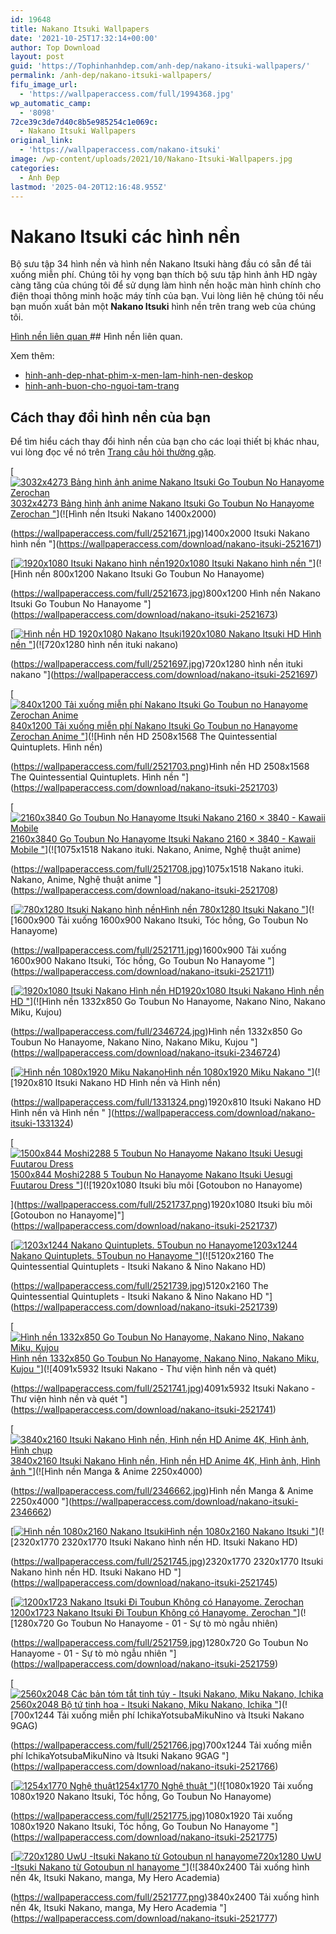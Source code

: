 ```yaml
---
id: 19648
title: Nakano Itsuki Wallpapers
date: '2021-10-25T17:32:14+00:00'
author: Top Download
layout: post
guid: 'https://Tophinhanhdep.com/anh-dep/nakano-itsuki-wallpapers/'
permalink: /anh-dep/nakano-itsuki-wallpapers/
fifu_image_url:
  - 'https://wallpaperaccess.com/full/1994368.jpg'
wp_automatic_camp:
  - '8098'
72ce39c3de7d40c8b5e985254c1e069c:
  - Nakano Itsuki Wallpapers
original_link:
  - 'https://wallpaperaccess.com/nakano-itsuki'
image: /wp-content/uploads/2021/10/Nakano-Itsuki-Wallpapers.jpg
categories:
  - Ảnh Đẹp
lastmod: '2025-04-20T12:16:48.955Z'
---
```

# Nakano Itsuki các hình nền

Bộ sưu tập 34 hình nền và hình nền Nakano Itsuki hàng đầu có sẵn để tải xuống miễn phí. Chúng tôi hy vọng bạn thích bộ sưu tập hình ảnh HD ngày càng tăng của chúng tôi để sử dụng làm hình nền hoặc màn hình chính cho điện thoại thông minh hoặc máy tính của bạn. Vui lòng liên hệ chúng tôi nếu bạn muốn xuất bản một **Nakano Itsuki** hình nền trên trang web của chúng tôi.

[Hình nền liên quan ](#related) ## Hình nền liên quan.

   
 Xem thêm:

   
- [hinh-anh-dep-nhat-phim-x-men-lam-hinh-nen-deskop](https://tophinhanhdep.com/anh-dep/hinh-anh-dep-nhat-phim-x-men-lam-hinh-nen-deskop/)
- [hinh-anh-buon-cho-nguoi-tam-trang](https://tophinhanhdep.com/hinh-anh-buon/hinh-anh-buon-cho-nguoi-tam-trang/)

## Cách thay đổi hình nền của bạn

Để tìm hiểu cách thay đổi hình nền của bạn cho các loại thiết bị khác nhau, vui lòng đọc về nó trên [Trang câu hỏi thường gặp](https://tophinhanhdep.com/faq/).

  
[[![3032x4273 Bảng hình ảnh anime Nakano Itsuki Go Toubun No Hanayome Zerochan](https://wallpaperaccess.com/full/1994368.jpg)3032x4273 Bảng hình ảnh anime Nakano Itsuki Go Toubun No Hanayome Zerochan "](https://wallpaperaccess.com/download/nakano-itsuki-1994368)](![Hình nền Itsuki Nakano 1400x2000)

(https://wallpaperaccess.com/full/2521671.jpg)1400x2000 Itsuki Nakano hình nền "](https://wallpaperaccess.com/download/nakano-itsuki-2521671)

[[![1920x1080 Itsuki Nakano hình nền](https://wallpaperaccess.com/full/2521672.jpg)1920x1080 Itsuki Nakano hình nền "](https://wallpaperaccess.com/download/nakano-itsuki-2521672)](![Hình nền 800x1200 Nakano Itsuki Go Toubun No Hanayome)

(https://wallpaperaccess.com/full/2521673.jpg)800x1200 Hình nền Nakano Itsuki Go Toubun No Hanayome "](https://wallpaperaccess.com/download/nakano-itsuki-2521673)

[[![Hình nền HD 1920x1080 Nakano Itsuki](https://wallpaperaccess.com/full/2521680.jpg)1920x1080 Nakano Itsuki HD Hình nền "](https://wallpaperaccess.com/download/nakano-itsuki-2521680)](![720x1280 hình nền ituki nakano)

(https://wallpaperaccess.com/full/2521697.jpg)720x1280 hình nền ituki nakano "](https://wallpaperaccess.com/download/nakano-itsuki-2521697)

[[![840x1200 Tải xuống miễn phí Nakano Itsuki Go Toubun no Hanayome Zerochan Anime](https://wallpaperaccess.com/full/2521700.jpg)840x1200 Tải xuống miễn phí Nakano Itsuki Go Toubun no Hanayome Zerochan Anime "](https://wallpaperaccess.com/download/nakano-itsuki-2521700)](![Hình nền HD 2508x1568 The Quintessential Quintuplets.  Hình nền)

(https://wallpaperaccess.com/full/2521703.png)Hình nền HD 2508x1568 The Quintessential Quintuplets. Hình nền "](https://wallpaperaccess.com/download/nakano-itsuki-2521703)

[[![2160x3840 Go Toubun No Hanayome Itsuki Nakano 2160 × 3840 - Kawaii Mobile](https://wallpaperaccess.com/full/2521705.jpg)2160x3840 Go Toubun No Hanayome Itsuki Nakano 2160 × 3840 - Kawaii Mobile "](https://wallpaperaccess.com/download/nakano-itsuki-2521705)](![1075x1518 Nakano ituki.  Nakano, Anime, Nghệ thuật anime)

(https://wallpaperaccess.com/full/2521708.jpg)1075x1518 Nakano ituki. Nakano, Anime, Nghệ thuật anime "](https://wallpaperaccess.com/download/nakano-itsuki-2521708)

[[![780x1280 Itsuki Nakano hình nền](https://wallpaperaccess.com/full/2521709.jpg)Hình nền 780x1280 Itsuki Nakano "](https://wallpaperaccess.com/download/nakano-itsuki-2521709)](![1600x900 Tải xuống 1600x900 Nakano Itsuki, Tóc hồng, Go Toubun No Hanayome)

(https://wallpaperaccess.com/full/2521711.jpg)1600x900 Tải xuống 1600x900 Nakano Itsuki, Tóc hồng, Go Toubun No Hanayome "](https://wallpaperaccess.com/download/nakano-itsuki-2521711)

[[![1920x1080 Itsuki Nakano Hình nền HD](https://wallpaperaccess.com/full/2521712.png)1920x1080 Itsuki Nakano Hình nền HD "](https://wallpaperaccess.com/download/nakano-itsuki-2521712)](![Hình nền 1332x850 Go Toubun No Hanayome, Nakano Nino, Nakano Miku, Kujou)

(https://wallpaperaccess.com/full/2346724.jpg)Hình nền 1332x850 Go Toubun No Hanayome, Nakano Nino, Nakano Miku, Kujou "](https://wallpaperaccess.com/download/nakano-itsuki-2346724)

[[![Hình nền 1080x1920 Miku Nakano](https://wallpaperaccess.com/full/1288751.png)Hình nền 1080x1920 Miku Nakano "](https://wallpaperaccess.com/download/nakano-itsuki-1288751)](![1920x810 Itsuki Nakano HD Hình nền và Hình nền)

(https://wallpaperaccess.com/full/1331324.png)1920x810 Itsuki Nakano HD Hình nền và Hình nền " ](https://wallpaperaccess.com/download/nakano-itsuki-1331324)

[[![1500x844 Moshi2288 5 Toubun No Hanayome Nakano Itsuki Uesugi Fuutarou Dress](https://wallpaperaccess.com/full/2521736.jpg)1500x844 Moshi2288 5 Toubun No Hanayome Nakano Itsuki Uesugi Fuutarou Dress "](https://wallpaperaccess.com/download/nakano-itsuki-2521736)](![1920x1080 Itsuki bĩu môi [Gotoubon no Hanayome)

](https://wallpaperaccess.com/full/2521737.png)1920x1080 Itsuki bĩu môi \[Gotoubon no Hanayome\]"](https://wallpaperaccess.com/download/nakano-itsuki-2521737)

[[![1203x1244 Nakano Quintuplets.  5Toubun no Hanayome](https://wallpaperaccess.com/full/1331536.jpg)1203x1244 Nakano Quintuplets. 5Toubun no Hanayome "](https://wallpaperaccess.com/download/nakano-itsuki-1331536)](![5120x2160 The Quintessential Quintuplets - Itsuki Nakano & Nino Nakano HD)

(https://wallpaperaccess.com/full/2521739.jpg)5120x2160 The Quintessential Quintuplets - Itsuki Nakano &amp; Nino Nakano HD "](https://wallpaperaccess.com/download/nakano-itsuki-2521739)

[[![Hình nền 1332x850 Go Toubun No Hanayome, Nakano Nino, Nakano Miku, Kujou](https://wallpaperaccess.com/full/1864631.jpg)Hình nền 1332x850 Go Toubun No Hanayome, Nakano Nino, Nakano Miku, Kujou "](https://wallpaperaccess.com/download/nakano-itsuki-1864631)](![4091x5932 Itsuki Nakano - Thư viện hình nền và quét)

(https://wallpaperaccess.com/full/2521741.jpg)4091x5932 Itsuki Nakano - Thư viện hình nền và quét "](https://wallpaperaccess.com/download/nakano-itsuki-2521741)

[[![3840x2160 Itsuki Nakano Hình nền, Hình nền HD Anime 4K, Hình ảnh, Hình chụp](https://wallpaperaccess.com/full/2521742.jpg)3840x2160 Itsuki Nakano Hình nền, Hình nền HD Anime 4K, Hình ảnh, Hình ảnh "](https://wallpaperaccess.com/download/nakano-itsuki-2521742)](![Hình nền Manga & Anime 2250x4000)

(https://wallpaperaccess.com/full/2346662.jpg)Hình nền Manga &amp; Anime 2250x4000 "](https://wallpaperaccess.com/download/nakano-itsuki-2346662)

[[![Hình nền 1080x2160 Nakano Itsuki](https://wallpaperaccess.com/full/2521744.png)Hình nền 1080x2160 Nakano Itsuki "](https://wallpaperaccess.com/download/nakano-itsuki-2521744)](![2320x1770 2320x1770 Itsuki Nakano hình nền HD.  Itsuki Nakano HD)

(https://wallpaperaccess.com/full/2521745.jpg)2320x1770 2320x1770 Itsuki Nakano hình nền HD. Itsuki Nakano HD "](https://wallpaperaccess.com/download/nakano-itsuki-2521745)

[[![1200x1723 Nakano Itsuki Đi Toubun Không có Hanayome.  Zerochan](https://wallpaperaccess.com/full/2521746.png)1200x1723 Nakano Itsuki Đi Toubun Không có Hanayome. Zerochan "](https://wallpaperaccess.com/download/nakano-itsuki-2521746)](![1280x720 Go Toubun No Hanayome - 01 - Sự tò mò ngẫu nhiên)

(https://wallpaperaccess.com/full/2521759.jpg)1280x720 Go Toubun No Hanayome - 01 - Sự tò mò ngẫu nhiên "](https://wallpaperaccess.com/download/nakano-itsuki-2521759)

[[![2560x2048 Các bản tóm tắt tinh túy - Itsuki Nakano, Miku Nakano, Ichika](https://wallpaperaccess.com/full/2521761.jpg)2560x2048 Bộ tứ tinh hoa - Itsuki Nakano, Miku Nakano, Ichika "](https://wallpaperaccess.com/download/nakano-itsuki-2521761)](![700x1244 Tải xuống miễn phí IchikaYotsubaMikuNino và Itsuki Nakano 9GAG)

(https://wallpaperaccess.com/full/2521766.jpg)700x1244 Tải xuống miễn phí IchikaYotsubaMikuNino và Itsuki Nakano 9GAG "](https://wallpaperaccess.com/download/nakano-itsuki-2521766)

[[![1254x1770 Nghệ thuật](https://wallpaperaccess.com/full/2521767.jpg)1254x1770 Nghệ thuật "](https://wallpaperaccess.com/download/nakano-itsuki-2521767)](![1080x1920 Tải xuống 1080x1920 Nakano Itsuki, Tóc hồng, Go Toubun No Hanayome)

(https://wallpaperaccess.com/full/2521775.jpg)1080x1920 Tải xuống 1080x1920 Nakano Itsuki, Tóc hồng, Go Toubun No Hanayome "](https://wallpaperaccess.com/download/nakano-itsuki-2521775)

[[![720x1280 UwU -Itsuki Nakano từ Gotoubun nl hanayome](https://wallpaperaccess.com/full/2521776.jpg)720x1280 UwU -Itsuki Nakano từ Gotoubun nl hanayome "](https://wallpaperaccess.com/download/nakano-itsuki-2521776)](![3840x2400 Tải xuống hình nền 4k, Itsuki Nakano, manga, My Hero Academia)

(https://wallpaperaccess.com/full/2521777.png)3840x2400 Tải xuống hình nền 4k, Itsuki Nakano, manga, My Hero Academia "](https://wallpaperaccess.com/download/nakano-itsuki-2521777)
